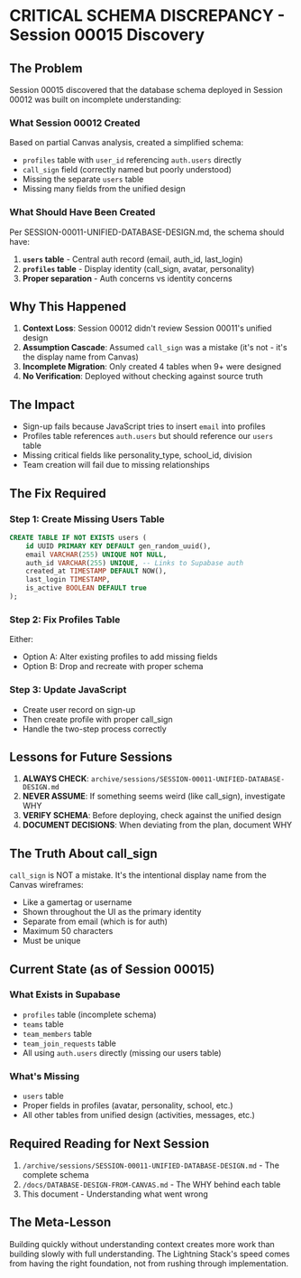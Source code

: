 # CRITICAL SCHEMA DISCREPANCY - Session 00015 Discovery

## The Problem

Session 00015 discovered that the database schema deployed in Session 00012 was built on incomplete understanding:

### What Session 00012 Created
Based on partial Canvas analysis, created a simplified schema:
- `profiles` table with `user_id` referencing `auth.users` directly
- `call_sign` field (correctly named but poorly understood)
- Missing the separate `users` table
- Missing many fields from the unified design

### What Should Have Been Created
Per SESSION-00011-UNIFIED-DATABASE-DESIGN.md, the schema should have:
1. **`users` table** - Central auth record (email, auth_id, last_login)
2. **`profiles` table** - Display identity (call_sign, avatar, personality)
3. **Proper separation** - Auth concerns vs identity concerns

## Why This Happened

1. **Context Loss**: Session 00012 didn't review Session 00011's unified design
2. **Assumption Cascade**: Assumed `call_sign` was a mistake (it's not - it's the display name from Canvas)
3. **Incomplete Migration**: Only created 4 tables when 9+ were designed
4. **No Verification**: Deployed without checking against source truth

## The Impact

- Sign-up fails because JavaScript tries to insert `email` into profiles
- Profiles table references `auth.users` but should reference our `users` table
- Missing critical fields like personality_type, school_id, division
- Team creation will fail due to missing relationships

## The Fix Required

### Step 1: Create Missing Users Table
```sql
CREATE TABLE IF NOT EXISTS users (
    id UUID PRIMARY KEY DEFAULT gen_random_uuid(),
    email VARCHAR(255) UNIQUE NOT NULL,
    auth_id VARCHAR(255) UNIQUE, -- Links to Supabase auth
    created_at TIMESTAMP DEFAULT NOW(),
    last_login TIMESTAMP,
    is_active BOOLEAN DEFAULT true
);
```

### Step 2: Fix Profiles Table
Either:
- Option A: Alter existing profiles to add missing fields
- Option B: Drop and recreate with proper schema

### Step 3: Update JavaScript
- Create user record on sign-up
- Then create profile with proper call_sign
- Handle the two-step process correctly

## Lessons for Future Sessions

1. **ALWAYS CHECK**: `archive/sessions/SESSION-00011-UNIFIED-DATABASE-DESIGN.md`
2. **NEVER ASSUME**: If something seems weird (like call_sign), investigate WHY
3. **VERIFY SCHEMA**: Before deploying, check against the unified design
4. **DOCUMENT DECISIONS**: When deviating from the plan, document WHY

## The Truth About call_sign

`call_sign` is NOT a mistake. It's the intentional display name from the Canvas wireframes:
- Like a gamertag or username
- Shown throughout the UI as the primary identity
- Separate from email (which is for auth)
- Maximum 50 characters
- Must be unique

## Current State (as of Session 00015)

### What Exists in Supabase
- `profiles` table (incomplete schema)
- `teams` table
- `team_members` table  
- `team_join_requests` table
- All using `auth.users` directly (missing our users table)

### What's Missing
- `users` table
- Proper fields in profiles (avatar, personality, school, etc.)
- All other tables from unified design (activities, messages, etc.)

## Required Reading for Next Session

1. `/archive/sessions/SESSION-00011-UNIFIED-DATABASE-DESIGN.md` - The complete schema
2. `/docs/DATABASE-DESIGN-FROM-CANVAS.md` - The WHY behind each table
3. This document - Understanding what went wrong

## The Meta-Lesson

Building quickly without understanding context creates more work than building slowly with full understanding. The Lightning Stack's speed comes from having the right foundation, not from rushing through implementation.